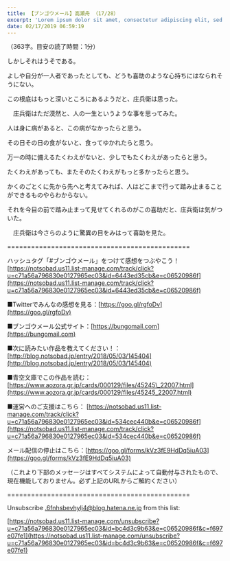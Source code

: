 ```yaml
---
title: 【ブンゴウメール】高瀬舟 （17/28）
excerpt: 'Lorem ipsum dolor sit amet, consectetur adipiscing elit, sed do eiusmod tempor incididunt ut labore et dolore magna aliqua. Praesent elementum facilisis leo vel fringilla est ullamcorper eget. At imperdiet dui accumsan sit amet nulla facilisi morbi tempus.'
date: 02/17/2019 06:59:19
---
```


（363字。目安の読了時間：1分）

しかしそれはうそである。

よしや自分が一人者であったとしても、どうも喜助のような心持ちにはなられそうにない。

この根底はもっと深いところにあるようだと、庄兵衛は思った。

　庄兵衛はただ漠然と、人の一生というような事を思ってみた。

人は身に病があると、この病がなかったらと思う。

その日その日の食がないと、食ってゆかれたらと思う。

万一の時に備えるたくわえがないと、少しでもたくわえがあったらと思う。

たくわえがあっても、またそのたくわえがもっと多かったらと思う。

かくのごとくに先から先へと考えてみれば、人はどこまで行って踏み止まることができるものやらわからない。

それを今目の前で踏み止まって見せてくれるのがこの喜助だと、庄兵衛は気がついた。

　庄兵衛は今さらのように驚異の目をみはって喜助を見た。

\==============================================

ハッシュタグ「#ブンゴウメール」をつけて感想をつぶやこう！ [https://notsobad.us11.list-manage.com/track/click?u=c71a56a796830e0127965ec03&id=6443ed35cb&e=c06520986f](https://notsobad.us11.list-manage.com/track/click?u=c71a56a796830e0127965ec03&id=6443ed35cb&e=c06520986f)

■Twitterでみんなの感想を見る：[https://goo.gl/rgfoDv](https://goo.gl/rgfoDv)

■ブンゴウメール公式サイト：[https://bungomail.com](https://bungomail.com)

■次に読みたい作品を教えてください！：[http://blog.notsobad.jp/entry/2018/05/03/145404](http://blog.notsobad.jp/entry/2018/05/03/145404)

■青空文庫でこの作品を読む：[https://www.aozora.gr.jp/cards/000129/files/45245\_22007.html](https://www.aozora.gr.jp/cards/000129/files/45245_22007.html)

■運営へのご支援はこちら： [https://notsobad.us11.list-manage.com/track/click?u=c71a56a796830e0127965ec03&id=534cec440b&e=c06520986f](https://notsobad.us11.list-manage.com/track/click?u=c71a56a796830e0127965ec03&id=534cec440b&e=c06520986f)

メール配信の停止はこちら：[https://goo.gl/forms/kVz3fE9HdDq5iuA03](https://goo.gl/forms/kVz3fE9HdDq5iuA03)

（これより下部のメッセージはすべてシステムによって自動付与されたもので、現在機能しておりません。必ず上記のURLからご解約ください）

\==============================================

Unsubscribe .6fnhsbevhylj4@blog.hatena.ne.jp from this list:

[https://notsobad.us11.list-manage.com/unsubscribe?u=c71a56a796830e0127965ec03&id=bc4d3c9b63&e=c06520986f&c=f697e07fe1](https://notsobad.us11.list-manage.com/unsubscribe?u=c71a56a796830e0127965ec03&id=bc4d3c9b63&e=c06520986f&c=f697e07fe1)